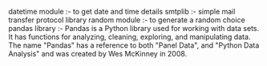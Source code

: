 datetime module :- to get date and time details
smtplib :- simple mail transfer protocol library
random module :- to generate a random choice
pandas library :- Pandas is a Python library used for working with data sets. It has functions for analyzing, cleaning, exploring, and manipulating data. The name "Pandas" has a reference to both "Panel Data", and "Python Data Analysis" and was created by Wes McKinney in 2008.
